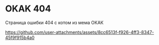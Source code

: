 # OKAK 404
Страница ошибки 404 с котом из мема ОКАК


https://github.com/user-attachments/assets/8cc6513f-f926-4ff3-8347-45f9f915b4a0
